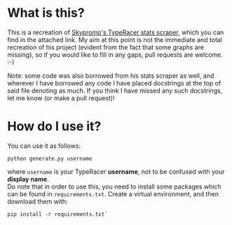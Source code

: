 # What is this?
This is a recreation of [Skypromp's TypeRacer stats scraper](https://github.com/SkyPromp/TypeRacer-stats-scraper), which you can find in the attached link. My aim at this point is not the immediate and total recreation of his project (evident from the fact that some graphs are missing), so if you would like to fill in any gaps, pull requests are welcome. :-)

Note: some code was also borrowed from his stats scraper as well, and wherever I have borrowed any code I have placed docstrings at the top of said file denoting as much. If you think I have missed any such docstrings, let me know (or make a pull request)!
# How do I use it?
You can use it as follows:
```shell
python generate.py username
```
where `username` is your TypeRacer **username**, not to be confused with your **display name**. \
Do note that in order to use this, you need to install some packages which can be found in `requirements.txt`. Create a virtual environment, and then download them with:
```shell
pip install -r requirements.txt`
```